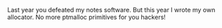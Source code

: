 Last year you defeated my notes software. But this year I wrote my own allocator.
No more ptmalloc primitives for you hackers!
